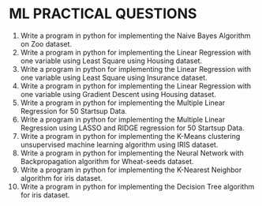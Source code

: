 # ML PRACTICAL QUESTIONS

1. Write a program in python for implementing the Naive Bayes Algorithm on Zoo dataset.
2. Write a program in python for implementing the Linear Regression with one variable using Least Square using Housing dataset.
3. Write a program in python for implementing the Linear Regression with one variable using Least Square using Insurance dataset.
4. Write a program in python for implementing the Linear Regression with one variable using Gradient Descent using Housing dataset.
5. Write a program in python for implementing the Multiple Linear Regression for 50 Startsup Data.
6. Write a program in python for implementing the Multiple Linear Regression using LASSO and RIDGE regression for 50 Startsup Data.
7. Write a program in python for implementing the K-Means clustering unsupervised machine learning algorithm using IRIS dataset.
8. Write a program in python for implementing the Neural Network with Backpropagation algorithm for Wheat-seeds dataset.
9. Write a program in python for implementing the K-Nearest Neighbor algorithm for iris dataset.
10. Write a program in python for implementing the Decision Tree algorithm for iris dataset.

